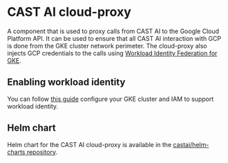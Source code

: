 # CAST AI cloud-proxy

A component that is used to proxy calls from CAST AI to the Google Cloud Platform API. It can be used to ensure that all CAST AI interaction with GCP is done from the GKE cluster network perimeter.
The cloud-proxy also injects GCP credentials to the calls using [Workload Identity Federation for GKE](https://cloud.google.com/kubernetes-engine/docs/concepts/workload-identity).

## Enabling workload identity

You can follow [this guide](https://cloud.google.com/kubernetes-engine/docs/how-to/workload-identity) configure your GKE cluster and IAM to support workload identity.

## Helm chart

Helm chart for the CAST AI cloud-proxy is available in the [castai/helm-charts repository](https://github.com/castai/helm-charts).

